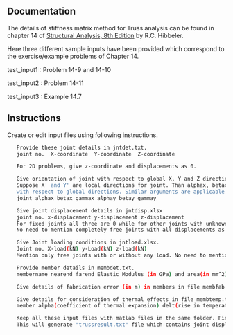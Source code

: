 ## Documentation

The details of stiffness matrix method for Truss analysis can be found in chapter 14 of [Structural Analysis, 8th Edition](https://www.candle.center/references/structural-analysis-eighth-edition-by-r.c.-hibbeler) by R.C. Hibbeler.

Here three different sample inputs have been provided which correspond to the exercise/example problems of Chapter 14.  

test_input1 : Problem 14-9 and 14-10

test_input2 : Problem 14-11

test_input3 : Example 14.7


## Instructions

Create or edit input files using following instructions.

```bash
   Provide these joint details in jntdet.txt. 
   joint no.  X-coordinate  Y-coordinate  Z-coordinate 

   For 2D problems, give z-coordinate and displacements as 0.

   Give orientation of joint with respect to global X, Y and Z direction in file jntangle.txt.
   Suppose X' and Y' are local directions for joint. Than alphax, betax and gammax are direction cosines of X'
   with respect to global directions. Similar arguments are applicable for Y' also. 
   joint alphax betax gammax alphay betay gammay

   Give joint displacement details in jntdisp.xlsx
   joint no. x-displacement y-displacement z-displacement
   For fixed joints all three are 0 while for other joints with unknown displacement just write NaN.
   No need to mention completely free joints with all displacements as unknown.

   Give Joint loading conditions in jntload.xlsx.
   Joint no. X-load(kN) y-Load(kN) z-load(kN)
   Mention only free joints with or without any load. No need to mention joints at support conditions with no external load.

   Provide member details in membdet.txt. 
   membername nearend farend Elastic Modulus (in GPa) and area(in mm^2)

   Give details of fabrication error (in m) in members in file membfab.txt

   Give details for consideration of thermal effects in file membtemp.txt
   member alpha(coefficient of thermal expansion) delt(rise in temperature)

   Keep all these input files with matlab files in the same folder. Finally run truss.m file.
   This will generate "trussresult.txt" file which contains joint displacements, joint reactions, member forces and stresses. 
```


